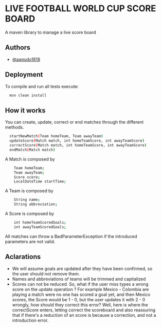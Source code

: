 
# LIVE FOOTBALL WORLD CUP SCORE BOARD

A maven library to manage a live score board


## Authors

- [@aagudo1818](https://github.com/aagudo1818)


## Deployment

To compile and run all tests execute:

```bash
  mvn clean install
```

## How it works

You can create, update, correct or end matches through the different methods.

```bash
  startNewMatch(Team homeTeam, Team awayTeam)
  updateScore(Match match, int homeTeamScore, int awayTeamScore)
  correctScore(Match match, int homeTeamScore, int awayTeamScore)
  endMatch(Match match)
```
A Match is composed by

```bash
    Team homeTeam;
    Team awayTeam;
    Score score;
    LocalDateTime startTime;
```

A Team is composed by

```bash
    String name;
    String abbreviation;
```

A Score is composed by

```bash
    int homeTeamScoredGoals;
    int awayTeamScoredGoals;
```

All matches can throw a BadParameterException if the introduced parameters are not valid.


## Aclarations

- We will assume goals are updated after they have been confirmed, so the user should not remove them.
- Names and abbreviations of teams will be trimmed and capitalized
- Scores can not be reduced. So, what if the user miss types a wrong score on the update operation ? For example Mexico - Colombia are playing a match were no one has scored a goal yet, and then Mexico scores, the Score would be 1 - 0, but the user updates it with 2 - 0 wrongly, how should they correct this error? Well, here is where the correctScore enters, letting correct the scoreboard and also reassuring that if there's a reduction of an score is because a correction, and not a introduction error.

